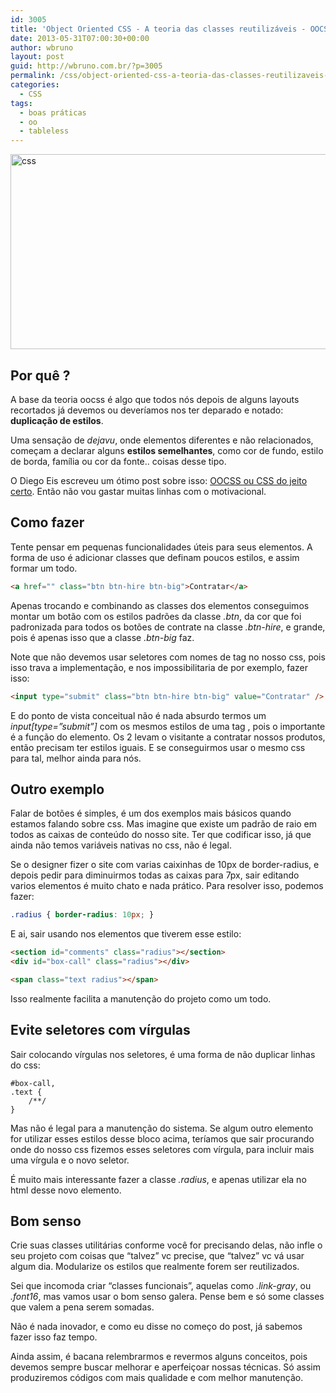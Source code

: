 ```yaml
---
id: 3005
title: 'Object Oriented CSS - A teoria das classes reutilizáveis - OOCSS'
date: 2013-05-31T07:00:30+00:00
author: wbruno
layout: post
guid: http://wbruno.com.br/?p=3005
permalink: /css/object-oriented-css-a-teoria-das-classes-reutilizaveis-oocss/
categories:
  - CSS
tags:
  - boas práticas
  - oo
  - tableless
---
```

[<img src="/wp-content/uploads/2013/05/css.jpg" alt="css" width="800" height="312" class="aligncenter size-full wp-image-3006" srcset="/wp-content/uploads/2013/05/css.jpg 800w, /wp-content/uploads/2013/05/css-300x117.jpg 300w" sizes="(max-width: 800px) 100vw, 800px" />](/wp-content/uploads/2013/05/css.jpg)

## Por quê ?

A base da teoria oocss é algo que todos nós depois de alguns layouts recortados já devemos ou deveríamos nos ter deparado e notado: **duplicação de estilos**.

Uma sensação de _dejavu_, onde elementos diferentes e não relacionados, começam a declarar alguns **estilos semelhantes**, como cor de fundo, estilo de borda, família ou cor da fonte.. coisas desse tipo.

<!--more-->

O Diego Eis escreveu um ótimo post sobre isso: [OOCSS ou CSS do jeito certo](http://tableless.com.br/oocss-ou-css-do-jeito-certo/#.UaVp-2TwIyA). Então não vou gastar muitas linhas com o motivacional.

## Como fazer

Tente pensar em pequenas funcionalidades úteis para seus elementos. A forma de uso é adicionar classes que definam poucos estilos, e assim formar um todo.


``` html
<a href="" class="btn btn-hire btn-big">Contratar</a>
```
Apenas trocando e combinando as classes dos elementos conseguimos montar um botão com os estilos padrões da classe <var>.btn</var>, da cor que foi padronizada para todos os botões de contrate na classe <var>.btn-hire</var>, e grande, pois é apenas isso que a classe <var>.btn-big</var> faz.

Note que não devemos usar seletores com nomes de tag no nosso css, pois isso trava a implementação, e nos impossibilitaria de por exemplo, fazer isso:


``` html
<input type="submit" class="btn btn-hire btn-big" value="Contratar" />
```
E do ponto de vista conceitual não é nada absurdo termos um <var>input[type=&#8221;submit&#8221;]</var> com os mesmos estilos de uma tag <var><a></var>, pois o importante é a função do elemento. Os 2 levam o visitante a contratar nossos produtos, então precisam ter estilos iguais. E se conseguirmos usar o mesmo css para tal, melhor ainda para nós.

## Outro exemplo

Falar de botões é simples, é um dos exemplos mais básicos quando estamos falando sobre css. Mas imagine que existe um padrão de raio em todos as caixas de conteúdo do nosso site. Ter que codificar isso, já que ainda não temos variáveis nativas no css, não é legal.

Se o designer fizer o site com varias caixinhas de 10px de border-radius, e depois pedir para diminuirmos todas as caixas para 7px, sair editando varios elementos é muito chato e nada prático. Para resolver isso, podemos fazer:

``` css
.radius { border-radius: 10px; }
```

E ai, sair usando nos elementos que tiverem esse estilo:


``` html
<section id="comments" class="radius"></section>
<div id="box-call" class="radius"></div>

<span class="text radius"></span>
```

Isso realmente facilita a manutenção do projeto como um todo.

## Evite seletores com vírgulas

Sair colocando vírgulas nos seletores, é uma forma de não duplicar linhas do css:

```#comments,
#box-call,
.text {
    /**/
}
```

Mas não é legal para a manutenção do sistema. Se algum outro elemento for utilizar esses estilos desse bloco acima, teríamos que sair procurando onde do nosso css fizemos esses seletores com vírgula, para incluir mais uma vírgula e o novo seletor.

É muito mais interessante fazer a classe <var>.radius</var>, e apenas utilizar ela no html desse novo elemento.

## Bom senso

Crie suas classes utilitárias conforme você for precisando delas, não infle o seu projeto com coisas que &#8220;talvez&#8221; vc precise, que &#8220;talvez&#8221; vc vá usar algum dia. Modularize os estilos que realmente forem ser reutilizados.

Sei que incomoda criar &#8220;classes funcionais&#8221;, aquelas como <var>.link-gray</var>, ou <var>.font16</var>, mas vamos usar o bom senso galera. Pense bem e só some classes que valem a pena serem somadas.

Não é nada inovador, e como eu disse no começo do post, já sabemos fazer isso faz tempo.

Ainda assim, é bacana relembrarmos e revermos alguns conceitos, pois devemos sempre buscar melhorar e aperfeiçoar nossas técnicas. Só assim produziremos códigos com mais qualidade e com melhor manutenção.
